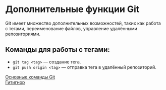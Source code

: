  # Дополнительные функции Git

Git имеет множество дополнительных возможностей, таких как работа с тегами, переименование файлов, управление удалёнными репозиториями.

## Команды для работы с тегами:
- `git tag <tag>` — создание тега.
- `git push origin <tag>` — отправка тега в удалённый репозиторий.

[Основные команды Git](basic-commands.md)  
[Гитигнор](gitignore.md)

